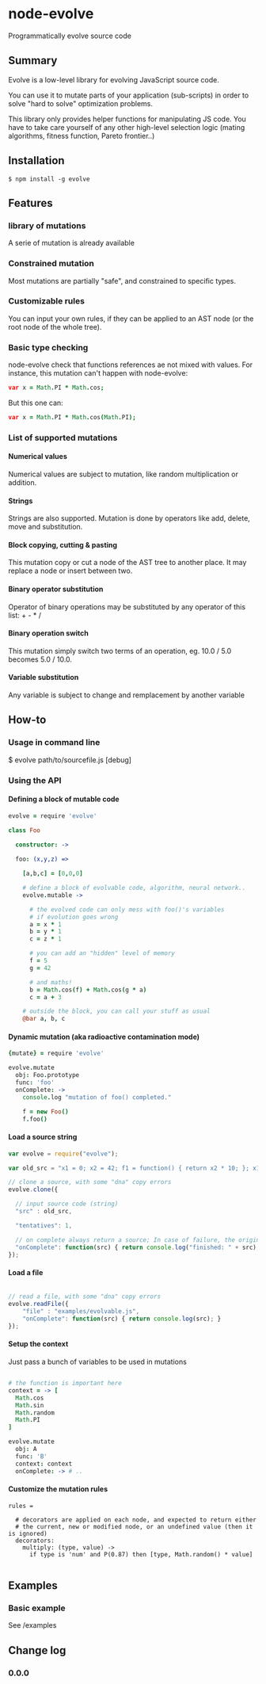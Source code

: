 node-evolve
===========

Programmatically evolve source code

## Summary

Evolve is a low-level library for evolving JavaScript source code.

You can use it to mutate parts of your application (sub-scripts)
in order to solve "hard to solve" optimization problems.

This library only provides helper functions for manipulating 
JS code. You have to take care yourself of any other high-level 
selection logic (mating algorithms, fitness function, Pareto frontier..)

## Installation

    $ npm install -g evolve

## Features 

### library of mutations

A serie of mutation is already available

### Constrained mutation

Most mutations are partially "safe", and constrained to specific types.

### Customizable rules

You can input your own rules, if they can be applied to an AST node (or the root node of the whole tree).

### Basic type checking

node-evolve check that functions references ae not mixed with values.
For instance, this mutation can't happen with node-evolve:

```CoffeeScript
var x = Math.PI * Math.cos;
```

But this one can:

```CoffeeScript
var x = Math.PI * Math.cos(Math.PI);
```


### List of supported mutations

#### Numerical values

  Numerical values are subject to mutation, like random multiplication or addition.

#### Strings

  Strings are also supported.
  Mutation is done by operators like add, delete, move and substitution.

#### Block copying, cutting & pasting

  This mutation copy or cut a node of the AST tree to another place.
  It may replace a node or insert between two.

#### Binary operator substitution

  Operator of binary operations may be substituted by any operator
  of this list: + - * /

#### Binary operation switch

  This mutation simply switch two terms of an operation,
  eg. 10.0 / 5.0 becomes 5.0 / 10.0. 

#### Variable substitution

  Any variable is subject to change and remplacement by another variable


## How-to

### Usage in command line

  $ evolve path/to/sourcefile.js [debug]

### Using the API

#### Defining a block of mutable code

```CoffeeScript
evolve = require 'evolve'

class Foo

  constructor: ->
  
  foo: (x,y,z) =>

    [a,b,c] = [0,0,0]

    # define a block of evolvable code, algorithm, neural network..
    evolve.mutable ->

      # the evolved code can only mess with foo()'s variables
      # if evolution goes wrong
      a = x * 1
      b = y * 1
      c = z * 1

      # you can add an "hidden" level of memory
      f = 5
      g = 42 

      # and maths!
      b = Math.cos(f) + Math.cos(g * a)
      c = a + 3

    # outside the block, you can call your stuff as usual
    @bar a, b, c

```

#### Dynamic mutation (aka radioactive contamination mode)

```CoffeeScript
{mutate} = require 'evolve'

evolve.mutate 
  obj: Foo.prototype
  func: 'foo'
  onComplete: ->
    console.log "mutation of foo() completed."

    f = new Foo()
    f.foo()
```

#### Load a source string

```JavaScript
var evolve = require("evolve");

var old_src = "x1 = 0; x2 = 42; f1 = function() { return x2 * 10; }; x1 = f1();";

// clone a source, with some "dna" copy errors
evolve.clone({

  // input source code (string)
  "src" : old_src,

  "tentatives": 1,

  // on complete always return a source; In case of failure, the original is returned
  "onComplete": function(src) { return console.log("finished: " + src); }
});

```

#### Load a file

```JavaScript
  
// read a file, with some "dna" copy errors
evolve.readFile({
    "file" : "examples/evolvable.js",
    "onComplete": function(src) { return console.log(src); }
});

```

#### Setup the context


Just pass a bunch of variables to be used in mutations

```CoffeeScript

# the function is important here
context = -> [
  Math.cos
  Math.sin
  Math.random
  Math.PI
]

evolve.mutate 
  obj: A
  func: 'B'
  context: context
  onComplete: -> # ..
```

#### Customize the mutation rules

```CoffeeScruipt
rules =

  # decorators are applied on each node, and expected to return either
  # the current, new or modified node, or an undefined value (then it is ignored)
  decorators:
    multiply: (type, value) -> 
      if type is 'num' and P(0.87) then [type, Math.random() * value]


```

## Examples

### Basic example

See /examples

## Change log

### 0.0.0
